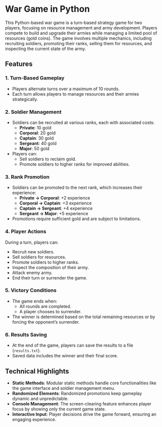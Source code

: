 # War Game in Python

This Python-based war game is a turn-based strategy game for two players, focusing on resource management and army development. Players compete to build and upgrade their armies while managing a limited pool of resources (gold coins). The game involves multiple mechanics, including recruiting soldiers, promoting their ranks, selling them for resources, and inspecting the current state of the army.

## Features

### 1. Turn-Based Gameplay
- Players alternate turns over a maximum of 10 rounds.
- Each turn allows players to manage resources and their armies strategically.

### 2. Soldier Management
- Soldiers can be recruited at various ranks, each with associated costs:
  - **Private**: 10 gold
  - **Corporal**: 20 gold
  - **Captain**: 30 gold
  - **Sergeant**: 40 gold
  - **Major**: 50 gold
- Players can:
  - Sell soldiers to reclaim gold.
  - Promote soldiers to higher ranks for improved abilities.

### 3. Rank Promotion
- Soldiers can be promoted to the next rank, which increases their experience:
  - **Private → Corporal**: +2 experience
  - **Corporal → Captain**: +3 experience
  - **Captain → Sergeant**: +4 experience
  - **Sergeant → Major**: +5 experience
- Promotions require sufficient gold and are subject to limitations.

### 4. Player Actions
During a turn, players can:
- Recruit new soldiers.
- Sell soldiers for resources.
- Promote soldiers to higher ranks.
- Inspect the composition of their army.
- Attack enemy army.
- End their turn or surrender the game.

### 5. Victory Conditions
- The game ends when:
  - All rounds are completed.
  - A player chooses to surrender.
- The winner is determined based on the total remaining resources or by forcing the opponent’s surrender.

### 6. Results Saving
- At the end of the game, players can save the results to a file (`results.txt`).
- Saved data includes the winner and their final score.

## Technical Highlights
- **Static Methods**: Modular static methods handle core functionalities like the game interface and soldier management menu.
- **Randomized Elements**: Randomized promotions keep gameplay dynamic and unpredictable.
- **Console Management**: The screen-clearing feature enhances player focus by showing only the current game state.
- **Interactive Input**: Player decisions drive the game forward, ensuring an engaging experience.

